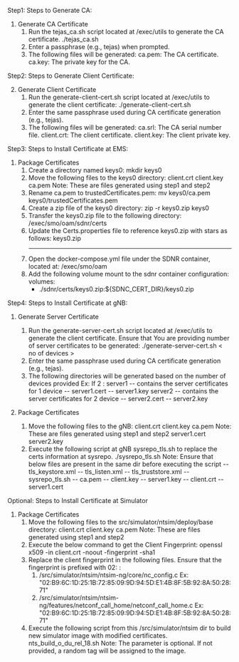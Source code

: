 Step1: Steps to Generate CA:

1. Generate CA Certificate
   1. Run the tejas_ca.sh script located at /exec/utils to generate the CA certificate.
      ./tejas_ca.sh 
   2. Enter a passphrase (e.g., tejas) when prompted. 
   3. The following files will be generated: 
      ca.pem: The CA certificate.
      ca.key: The private key for the CA.
   
Step2: Steps to Generate Client Certificate:

2. Generate Client Certificate
   1. Run the generate-client-cert.sh script located at /exec/utils to generate the client certificate:
      ./generate-client-cert.sh 
   2. Enter the same passphrase used during CA certificate generation (e.g., tejas). 
   3. The following files will be generated:
      ca.srl: The CA serial number file. 
      client.crt: The client certificate.
      client.key: The client private key.

Step3: Steps to Install Certificate at EMS:

1. Package Certificates
   1. Create a directory named keys0:
      mkdir keys0 
   2. Move the following files to the keys0 directory: 
      client.crt 
      client.key
      ca.pem
      Note: These are files generated using step1 and step2
   3. Rename ca.pem to trustedCertificates.pem:
      mv keys0/ca.pem keys0/trustedCertificates.pem
   4. Create a zip file of the keys0 directory: 
      zip -r keys0.zip keys0
   5. Transfer the keys0.zip file to the following directory:
      /exec/smo/oam/sdnr/certs
   6. Update the Certs.properties file to reference keys0.zip with stars as follows: 
      keys0.zip
      ***********
   7. Open the docker-compose.yml file under the SDNR container, located at:
      /exec/smo/oam
   8. Add the following volume mount to the sdnr container configuration: 
      volumes:
        - ./sdnr/certs/keys0.zip:${SDNC_CERT_DIR}/keys0.zip

Step4: Steps to Install Certificate at gNB:

1. Generate Server Certificate
   1. Run the generate-server-cert.sh script located at /exec/utils to generate the client certificate. Ensure that You are providing number of server certificates to be generated:
      ./generate-server-cert.sh < no of devices >
   2. Enter the same passphrase used during CA certificate generation (e.g., tejas). 
   3. The following directories will be generated based on the number of devices provided Ex: If 2 :
      server1 -- contains the server certificates for 1 device
      -- server1.cert
      -- server1.key
      server2 -- contains the server certificates for 2 device
      -- server2.cert
      -- server2.key

2. Package Certificates
   1. Move the following files to the gNB: 
      client.crt 
      client.key
      ca.pem
      Note: These are files generated using step1 and step2
      server1.cert
      server2.key
   2. Execute the following script at gNB sysrepo_tls.sh to replace the certs information at sysrepo.
      ./sysrepo_tls.sh
      Note:
      Ensure that below files are present in the same dir before executing the script
      -- tls_keystore.xml
      -- tls_listen.xml
      -- tls_truststore.xml
      -- sysrepo_tls.sh
      -- ca.pem
      -- client.key
      -- server1.key
      -- client.crt
      -- server1.cert

      
Optional: Steps to Install Certificate at Simulator

1. Package Certificates
   1. Move the following files to the src/simulator/ntsim/deploy/base directory: 
      client.crt 
      client.key
      ca.pem
      Note: These are files generated using step1 and step2
   2. Execute the below command to get the Client Fingerprint:
      openssl x509 -in client.crt -noout -fingerprint -sha1 
   3. Replace the client fingerprint in the following files. Ensure that the fingerprint is prefixed with 02: :
      1. /src/simulator/ntsim/ntsim-ng/core/nc_config.c 
      Ex:  "02:B9:6C:1D:25:1B:72:85:09:9D:94:5D:E1:4B:8F:5B:92:8A:50:28:71"
      2. /src/simulator/ntsim/ntsim-ng/features/netconf_call_home/netconf_call_home.c
      Ex:  "02:B9:6C:1D:25:1B:72:85:09:9D:94:5D:E1:4B:8F:5B:92:8A:50:28:71"
   4. Execute the following script from this /src/simulator/ntsim dir to build new simulator image with modified certificates.
      nts_build_o_du_rel_18.sh <tag>
      Note: The <tag> parameter is optional. If not provided, a random tag will be assigned to the image.
